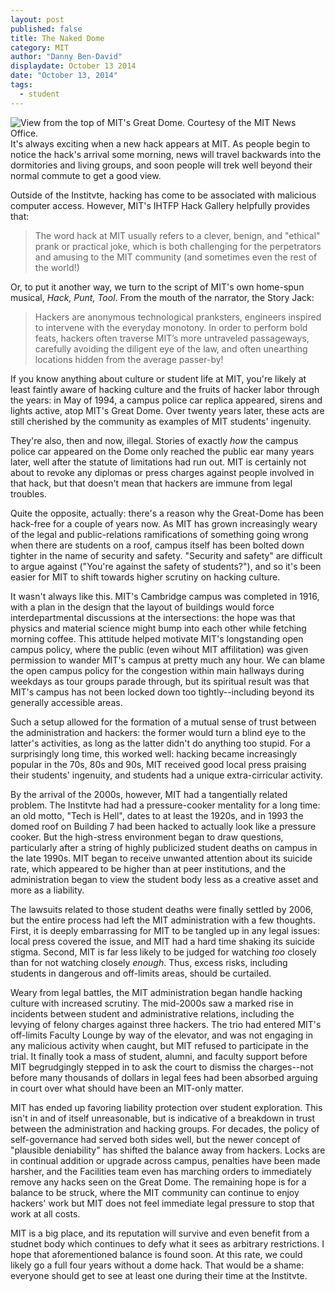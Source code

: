 ```yaml
---
layout: post
published: false
title: The Naked Dome
category: MIT
author: "Danny Ben-David"
displaydate: October 13 2014
date: "October 13, 2014"
tags: 
  - student
---
```


![_View from the top of MIT's Great Dome. Courtesy of the MIT News Office._](http://i.imgur.com/CHMwIGR.jpg "View from the top of MIT's Great Dome. Courtesy of the MIT News Office.")    
It's always exciting when a new hack appears at MIT. As people begin to notice the hack's arrival some morning, news will travel backwards into the dormitories and living groups, and soon people will trek well beyond their normal commute to get a good view.

Outside of the Institvte, hacking has come to be associated with malicious computer access. However, MIT's IHTFP Hack Gallery helpfully provides that:

> The word hack at MIT usually refers to a clever, benign, and "ethical" prank or practical joke, which is both challenging for the perpetrators and amusing to the MIT community (and sometimes even the rest of the world!)

Or, to put it another way, we turn to the script of MIT's own home-spun musical, *Hack, Punt, Tool*. From the mouth of the narrator, the Story Jack:

> Hackers are anonymous technological pranksters, engineers inspired to intervene with the everyday monotony. In order to perform bold feats, hackers often traverse MIT’s more untraveled passageways, carefully avoiding the diligent eye of the law, and often unearthing locations hidden from the average passer-by!

If you know anything about culture or student life at MIT, you're likely at least faintly aware of hacking culture and the fruits of hacker labor through the years: in May of 1994, a campus police car replica appeared, sirens and lights active, atop MIT's Great Dome. Over twenty years later, these acts are still cherished by the community as examples of MIT students' ingenuity.

They're also, then and now, illegal. Stories of exactly _how_ the campus police car appeared on the Dome only reached the public ear many years later, well after the statute of limitations had run out. MIT is certainly not about to revoke any diplomas or press charges against people involved in that hack, but that doesn't mean that hackers are immune from legal troubles.

Quite the opposite, actually: there's a reason why the Great-Dome has been hack-free for a couple of years now. As MIT has grown increasingly weary of the legal and public-relations ramifications of something going wrong when there are students on a roof, campus itself has been bolted down tighter in the name of security and safety. "Security and safety" are difficult to argue against ("You're against the safety of students?"), and so it's been easier for MIT to shift towards higher scrutiny on hacking culture.

It wasn't always like this. MIT's Cambridge campus was completed in 1916, with a plan in the design that the layout of buildings would force interdepartmental discussions at the intersections: the hope was that physics and material science might bump into each other while fetching morning coffee. This attitude helped motivate MIT's longstanding open campus policy, where the public (even wihout MIT affilitation) was given permission to wander MIT's campus at pretty much any hour. We can blame the open campus policy for the congestion within main hallways during weekdays as tour groups parade through, but its spiritual result was that MIT's campus has not been locked down too tightly--including beyond its generally accessible areas.

Such a setup allowed for the formation of a mutual sense of trust between the administration and hackers: the former would turn a blind eye to the latter's activities, as long as the latter didn't do anything too stupid. For a surprisingly long time, this worked well: hacking became increasingly popular in the 70s, 80s and 90s, MIT received good local press praising their students' ingenuity, and students had a unique extra-cirricular activity.

By the arrival of the 2000s, however, MIT had a tangentially related problem. The Institvte had had a pressure-cooker mentality for a long time: an old motto, "Tech is Hell", dates to at least the 1920s, and in 1993 the domed roof on Building 7 had been hacked to actually look like a pressure cooker. But the high-stress environment began to draw questions, particularly after a string of highly publicized student deaths on campus in the late 1990s. MIT began to receive unwanted attention about its suicide rate, which appeared to be higher than at peer institutions, and the administration began to view the student body less as a creative asset and more as a liability. 

The lawsuits related to those student deaths were finally settled by 2006, but the entire process had left the MIT administration with a few thoughts. First, it is deeply embarrassing for MIT to be tangled up in any legal issues: local press covered the issue, and MIT had a hard time shaking its suicide stigma. Second, MIT is far less likely to be judged for watching _too_ closely than for not watching closely _enough_. Thus, excess risks, including students in dangerous and off-limits areas, should be curtailed.

Weary from legal battles, the MIT administration began handle hacking culture with increased scrutiny. The mid-2000s saw a marked rise in incidents between student and administrative relations, including the levying of felony charges against three hackers. The trio had entered MIT's off-limits Faculty Lounge by way of the elevator, and was not engaging in any malicious activity when caught, but MIT refused to participate in the trial. It finally took a mass of student, alumni, and faculty support before MIT begrudgingly stepped in to ask the court to dismiss the charges--not before many thousands of dollars in legal fees had been absorbed arguing in court over what should have been an MIT-only matter.

MIT has ended up favoring liability protection over student exploration. This isn't in and of itself unreasonable, but is indicative of a breakdown in trust between the administration and hacking groups. For decades, the policy of self-governance had served both sides well, but the newer concept of "plausible deniability" has shifted the balance away from hackers. Locks are in continual addition or upgrade across campus, penalties have been made harsher, and the Facilities team even has marching orders to immediately remove any hacks seen on the Great Dome. The remaining hope is for a balance to be struck, where the MIT community can continue to enjoy hackers' work but MIT does not feel immediate legal pressure to stop that work at all costs.

MIT is a big place, and its reputation will survive and even benefit from a studnet body which continues to defy what it sees as arbitrary restrictions. I hope that aforementioned balance is found soon. At this rate, we could likely go a full four years without a dome hack. That would be a shame: everyone should get to see at least one during their time at the Institvte.